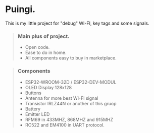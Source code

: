 # Puingi.

This is my little project for "debug" WI-FI, key tags and some signals.

> ### Main plus of project.
>
>  - Open code.
>  - Ease to do in home.
>  - All components easy to buy in marketplace.
>    

> ### Components
>
> - ESP32-WROOM-32D / ESP32-DEV-MODUL 
> - OLED Display 128x128
> - Buttons
> - Antenna for more best WI-FI signal
> - Transistor IRLZ44N or another of this gruop
> - Battery
> - Emitter LED
> - RFM69 in 433MHZ, 868MHZ and 915MHZ
> - RC522 and EM4100 in UART protocol.
>
